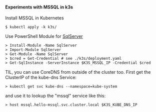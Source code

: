 #### Experiments with MSSQL in k3s

Install MSSQL in Kubernetes

    $ kubectl apply -k k3s/

Use PowerShell Module for
[SqlServer](https://docs.microsoft.com/en-us/sql/linux/sql-server-linux-manage-powershell-core?view=sql-server-ver15)

    > Install-Module -Name SqlServer
    > Import-Module SqlServer
    > Get-Module -Name SqlServer
    > $cred = Get-Credential # see ./k3s/deployment.yaml
    > Get-SqlInstance -ServerInstance $K3S_MSSQL_IP -Credential $cred

TIL, you can use CoreDNS from outside of the cluster too. First get
the ClusterIP of the kube-dns Service:

    > kubectl get svc kube-dns --namespace=kube-system

and use it to lookup the "mssql" service like this:

    > host mssql.hello-mssql.svc.cluster.local $K3S_KUBE_DNS_IP
